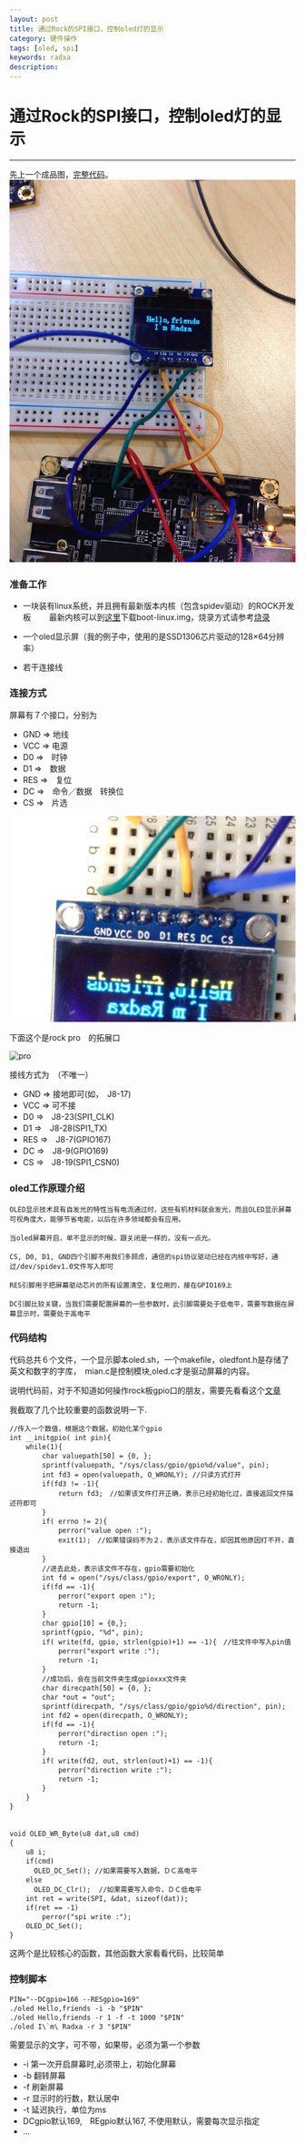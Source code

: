 ```yaml
---
layout: post
title: 通过Rock的SPI接口，控制oled灯的显示  
category: 硬件操作
tags: [oled, spi]
keywords: radxa
description: 
---
```



# 通过Rock的SPI接口，控制oled灯的显示    
----------

先上一个成品图，[完整代码](/public/codes/oled.tar.gz)。 
![img](/public/img/spi_oled.jpg)

### 准备工作  

* 一块装有linux系统，并且拥有最新版本内核（包含spidev驱动）的ROCK开发板　　
    最新内核可以到[这里](http://build.radxa.com/)下载boot-linux.img，烧录方式请参考[烧录](/2014/12/28/Flash-image-to-nand-linux.html)

* 一个oled显示屏（我的例子中，使用的是SSD1306芯片驱动的128×64分辨率）　　

* 若干连接线



### 连接方式  

屏幕有７个接口，分别为  

+ GND => 地线  
+ VCC => 电源　　
+ D0  =>　时钟　　
+ D1  =>　数据　　
+ RES =>　复位　　
+ DC  =>　命令／数据　转换位　　
+ CS  =>　片选　 

![pin](/public/img/oled.jpg)
    
下面这个是rock pro　的拓展口　

![pro](http://radxa.com/mw/images/f/fb/Extension_header_funcb.png)

接线方式为　（不唯一）

+ GND => 接地即可(如，　J8-17)  
+ VCC => 可不接  
+ D0  =>　J8-23(SPI1_CLK)  
+ D1  =>　J8-28(SPI1_TX)　  
+ RES =>　J8-7(GPIO167)　　 
+ DC  =>　J8-9(GPIO169)　　
+ CS  =>　J8-19(SPI1_CSN0)  
    
### oled工作原理介绍   

    OLED显示技术具有自发光的特性当有电流通过时，这些有机材料就会发光，而且OLED显示屏幕可视角度大，能够节省电能，以后在许多领域都会有应用。

    当oled屏幕开启，单不显示的时候，跟关闭是一样的，没有一点光。

    CS, D0, D1, GND四个引脚不用我们多顾虑，通信的spi协议驱动已经在内核中写好，通过/dev/spidev1.0文件写入即可

    RES引脚用于把屏幕驱动芯片的所有设置清空，复位用的，接在GPIO169上

    DC引脚比较关键，当我们需要配置屏幕的一些参数时，此引脚需要处于低电平，需要写数据在屏幕显示时，需要处于高电平



### 代码结构   

代码总共６个文件，一个显示脚本oled.sh，一个makefile，oledfont.h是存储了英文和数字的字库，　mian.c是控制模块,oled.c才是驱动屏幕的内容。

说明代码前，对于不知道如何操作rock板gpio口的朋友，需要先看看这个[文章](/2015/01/06/control-led-with-gpio.html)

我截取了几个比较重要的函数说明一下.


    //传入一个数值，根据这个数据，初始化某个gpio
    int __initgpio( int pin){  
        while(1){
            char valuepath[50] = {0, };
            sprintf(valuepath, "/sys/class/gpio/gpio%d/value", pin);
            int fd3 = open(valuepath, O_WRONLY); //只读方式打开
            if(fd3 != -1){
                return fd3;　//如果该文件打开正确，表示已经初始化过，直接返回文件描述符即可
            }
            if( errno != 2){
                perror("value open :");
                exit(1);　//如果错误码不为２，表示该文件存在，却因其他原因打不开，直接退出
            }
            //进去此处，表示该文件不存在，gpio需要初始化
            int fd = open("/sys/class/gpio/export", O_WRONLY);
            if(fd == -1){
                perror("export open :");
                return -1;
            }
            char gpio[10] = {0,};
            sprintf(gpio, "%d", pin);
            if( write(fd, gpio, strlen(gpio)+1) == -1){　//往文件中写入pin值
                perror("export write :");
                return -1;
            }
            //成功后，会在当前文件夹生成gpioxxx文件夹
            char direcpath[50] = {0, };
            char *out = "out";
            sprintf(direcpath, "/sys/class/gpio/gpio%d/direction", pin);
            int fd2 = open(direcpath, O_WRONLY);
            if(fd == -1){
                perror("direction open :");
                return -1;
            }
            if( write(fd2, out, strlen(out)+1) == -1){
                perror("direction write :");
                return -1;
            }
        }
    }


    void OLED_WR_Byte(u8 dat,u8 cmd)
    {   
        u8 i;             
        if(cmd)
          OLED_DC_Set(); //如果需要写入数据，ＤＣ高电平
        else 
          OLED_DC_Clr();  //如果需要写入命令，ＤＣ低电平     
        int ret = write(SPI, &dat, sizeof(dat));
        if(ret == -1)
            perror("spi write :");
        OLED_DC_Set(); 
    }

这两个是比较核心的函数，其他函数大家看看代码，比较简单  


### 控制脚本   

    PIN="--DCgpio=166 --RESgpio=169"
    ./oled Hello,friends -i -b "$PIN"
    ./oled Hello,friends -r 1 -f -t 1000 "$PIN" 
    ./oled I\`m\ Radxa -r 3 "$PIN"

需要显示的文字，可不带，如果带，必须为第一个参数  

* -i 第一次开启屏幕时,必须带上，初始化屏幕  
* -b 翻转屏幕  
* -f 刷新屏幕  
* -r 显示时的行数，默认居中  
* -t 延迟执行，单位为ms  
* DCgpio默认169,　REgpio默认167, 不使用默认，需要每次显示指定  
* ...